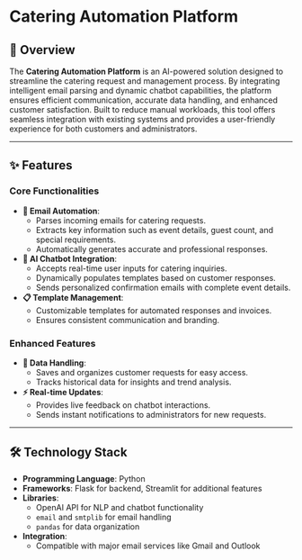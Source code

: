# Catering Automation Platform

## 📖 Overview

The **Catering Automation Platform** is an AI-powered solution designed to streamline the catering request and management process. By integrating intelligent email parsing and dynamic chatbot capabilities, the platform ensures efficient communication, accurate data handling, and enhanced customer satisfaction. Built to reduce manual workloads, this tool offers seamless integration with existing systems and provides a user-friendly experience for both customers and administrators.

---

## ✨ Features

### Core Functionalities
- **📧 Email Automation**:
  - Parses incoming emails for catering requests.
  - Extracts key information such as event details, guest count, and special requirements.
  - Automatically generates accurate and professional responses.
- **🤖 AI Chatbot Integration**:
  - Accepts real-time user inputs for catering inquiries.
  - Dynamically populates templates based on customer responses.
  - Sends personalized confirmation emails with complete event details.
- **📋 Template Management**:
  - Customizable templates for automated responses and invoices.
  - Ensures consistent communication and branding.

### Enhanced Features
- **📂 Data Handling**:
  - Saves and organizes customer requests for easy access.
  - Tracks historical data for insights and trend analysis.
- **⚡ Real-time Updates**:
  - Provides live feedback on chatbot interactions.
  - Sends instant notifications to administrators for new requests.

---

## 🛠️ Technology Stack

- **Programming Language**: Python
- **Frameworks**: Flask for backend, Streamlit for additional features
- **Libraries**:
  - OpenAI API for NLP and chatbot functionality
  - `email` and `smtplib` for email handling
  - `pandas` for data organization
- **Integration**:
  - Compatible with major email services like Gmail and Outlook
